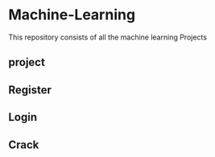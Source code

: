 # Machine-Learning
This repository consists of all the machine learning Projects 

## project


## Register
## Login
## Crack
